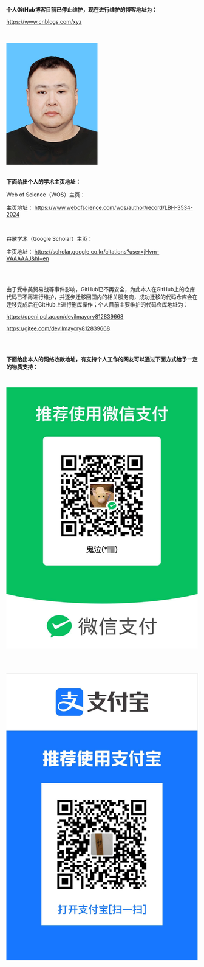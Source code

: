 **个人GitHub博客目前已停止维护，现在进行维护的博客地址为：**

<https://www.cnblogs.com/xyz>

<br/>

<br/>



<img src="./README.assets/修图版-2023年10月18日（辽大东门照相馆）.jpg" style="zoom:50%;" />



<br/>

<br/>

**下面给出个人的学术主页地址：**

Web of Science（WOS）主页：

主页地址：
<https://www.webofscience.com/wos/author/record/LBH-3534-2024>

<br/>

谷歌学术（Google Scholar）主页：

主页地址：
<https://scholar.google.co.kr/citations?user=jHvm-VAAAAAJ&hl=en>



<br/>

<br/>



由于受中美贸易战等事件影响，GitHub已不再安全，为此本人在GitHub上的仓库代码已不再进行维护，并逐步迁移回国内的相关服务商，成功迁移的代码仓库会在迁移完成后在GitHub上进行删库操作；个人目前主要维护的代码仓库地址为：

https://openi.pcl.ac.cn/devilmaycry812839668

https://gitee.com/devilmaycry812839668







<br/>

<br/>

**下面给出本人的网络收款地址，有支持个人工作的网友可以通过下面方式给予一定的物质支持：**

<br/>

![](./README.assets/1088037-20220623120331510-1758945376.jpg)

<br/>

<br/>

![](./README.assets/1088037-20220623122239385-631607672.jpg)
